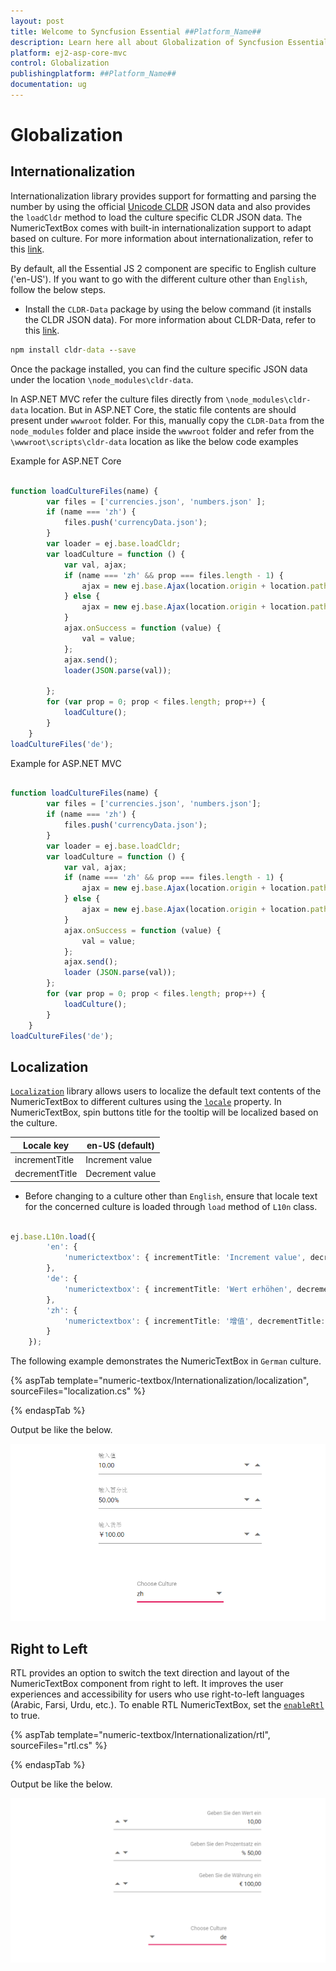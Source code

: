 ```yaml
---
layout: post
title: Welcome to Syncfusion Essential ##Platform_Name##
description: Learn here all about Globalization of Syncfusion Essential ##Platform_Name## widgets based on HTML5 and jQuery.
platform: ej2-asp-core-mvc
control: Globalization
publishingplatform: ##Platform_Name##
documentation: ug
---
```



# Globalization

## Internationalization

Internationalization library provides support for formatting and parsing the number by using the
official [Unicode CLDR](http://cldr.unicode.org/) JSON data and also provides the
`loadCldr` method to load the culture specific CLDR JSON data. The NumericTextBox comes with built-in
internationalization support to adapt based on culture. For more information about internationalization,
refer to this [link](../common/internationalization).

By default, all the Essential JS 2  component are specific to English culture ('en-US').
If you want to go with the different culture other than `English`, follow the below steps.

* Install the `CLDR-Data` package by using the below command (it installs the CLDR JSON data). For more information about CLDR-Data,
refer to this [link](http://cldr.unicode.org/index/cldr-spec/json).

```cmd
npm install cldr-data --save
```

Once the package installed, you can find the culture
specific JSON data under the location `\node_modules\cldr-data`.

In ASP.NET MVC refer the culture files directly from `\node_modules\cldr-data` location. But in ASP.NET Core, the static file contents are should present under `wwwroot` folder. For this, manually copy the `CLDR-Data` from the `node_modules` folder and place inside the `wwwroot` folder and refer from the `\wwwroot\scripts\cldr-data` location as like the below code examples

Example for ASP.NET Core

```typescript

function loadCultureFiles(name) {
        var files = ['currencies.json', 'numbers.json' ];
        if (name === 'zh') {
            files.push('currencyData.json');
        }
        var loader = ej.base.loadCldr;
        var loadCulture = function () {
            var val, ajax;
            if (name === 'zh' && prop === files.length - 1) {
                ajax = new ej.base.Ajax(location.origin + location.pathname + '/../../cldr-data/supplemental/' + files[prop], 'GET', false);
            } else {
                ajax = new ej.base.Ajax(location.origin + location.pathname + '/../../cldr-data/main/'  + name + '/' + files[prop], 'GET', false);
            }
            ajax.onSuccess = function (value) {
                val = value;
            };
            ajax.send();
            loader(JSON.parse(val));

        };
        for (var prop = 0; prop < files.length; prop++) {
            loadCulture();
        }
    }
loadCultureFiles('de');

```

Example for ASP.NET MVC

```typescript

function loadCultureFiles(name) {
        var files = ['currencies.json', 'numbers.json'];
        if (name === 'zh') {
            files.push('currencyData.json');
        }
        var loader = ej.base.loadCldr;
        var loadCulture = function () {
            var val, ajax;
            if (name === 'zh' && prop === files.length - 1) {
                ajax = new ej.base.Ajax(location.origin + location.pathname + '/../../node_modules/cldr-data/supplemental/' + files[prop], 'GET', false);
            } else {
                ajax = new ej.base.Ajax(location.origin + location.pathname + '/../../node_modules/cldr-data/main/'+ name + '/' + files[prop], 'GET', false);
            }
            ajax.onSuccess = function (value) {
                val = value;
            };
            ajax.send();
            loader (JSON.parse(val));
        };
        for (var prop = 0; prop < files.length; prop++) {
            loadCulture();
        }
    }
loadCultureFiles('de');

```

## Localization

[`Localization`](../common/localization/) library allows users to localize the default text contents
of the NumericTextBox to different cultures using the [`locale`](https://help.syncfusion.com/cr/aspnetcore-js2/Syncfusion.EJ2.Inputs.NumericTextBox.html#Syncfusion_EJ2_Inputs_NumericTextBox_Locale) property.
In NumericTextBox, spin buttons title for the tooltip will be localized based on the culture.

| Locale key | en-US (default)  |
|------|------|
| incrementTitle |  Increment value |
| decrementTitle |  Decrement value |

* Before changing to a culture other than `English`, ensure that locale text for the concerned culture is loaded through `load` method of
  `L10n` class.

```typescript

ej.base.L10n.load({
        'en': {
            'numerictextbox': { incrementTitle: 'Increment value', decrementTitle: 'Decrement value' }
        },
        'de': {
            'numerictextbox': { incrementTitle: 'Wert erhöhen', decrementTitle: 'Dekrementwert' }
        },
        'zh': {
            'numerictextbox': { incrementTitle: '增值', decrementTitle: '遞減值' }
        }
    });

```

The following example demonstrates the NumericTextBox in `German` culture.

{% aspTab template="numeric-textbox/Internationalization/localization", sourceFiles="localization.cs" %}

{% endaspTab %}

Output be like the below.

![NumericTextBox Sample](./images/localisation_sample.png)

## Right to Left

RTL provides an option to switch the text direction and layout of the NumericTextBox component from right to left. It improves the user experiences and accessibility for users who use right-to-left languages (Arabic, Farsi, Urdu, etc.). To enable RTL NumericTextBox, set the [`enableRtl`](https://help.syncfusion.com/cr/aspnetcore-js2/Syncfusion.EJ2.Inputs.NumericTextBox.html#Syncfusion_EJ2_Inputs_NumericTextBox_EnableRtl) to true.

{% aspTab template="numeric-textbox/Internationalization/rtl", sourceFiles="rtl.cs" %}

{% endaspTab %}

Output be like the below.

![NumericTextBox Sample](./images/localisation_rtl.png)
